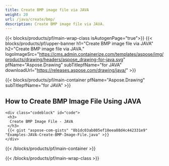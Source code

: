 ```yaml
---
title: Create BMP image file via JAVA
weight: 20
url: /java/create/bmp/
description: Create BMP image file via JAVA.
---
```


{{< blocks/products/pf/main-wrap-class isAutogenPage="true">}}
{{< blocks/products/pf/upper-banner h1="Create BMP image file via JAVA" h2="Create BMP image file via JAVA." logoImageSrc="https://cms.admin.containerize.com/templates/aspose/img/products/drawing/headers/aspose_drawing-for-java.svg" pfName="Aspose.Drawing" subTitlepfName="for JAVA" downloadUrl="https://releases.aspose.com/drawing/java/" >}}

{{< blocks/products/pf/main-container pfName="Aspose.Drawing" subTitlepfName="for JAVA" >}}

<h2>How to Create BMP Image File Using JAVA</h2>

    <div class="codeblock" id="code">
     <h3>
      Create BMP Image File - JAVA
     </h3>
     {{< gist "aspose-com-gists" "8b1dc03ab805ef18eea88d4c442331e9" "Examples-JAVA-Create-BMP-Image-File.java" >}}
    </div>

{{< /blocks/products/pf/main-container >}}


{{< /blocks/products/pf/main-wrap-class >}}
